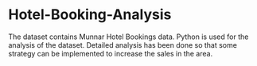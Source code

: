 # Hotel-Booking-Analysis
The dataset contains Munnar Hotel Bookings data.
Python is used for the analysis of the dataset. 
Detailed analysis has been done so that some strategy can be implemented to increase the sales in the area.
